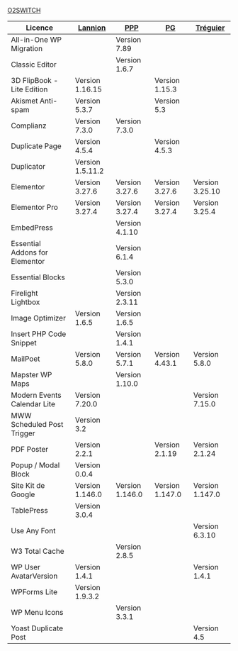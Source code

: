 




[O2SWITCH](https://moloch.o2switch.net:2083/)



| Licence    | [Lannion](https://lannion-pleumeur.catholique.fr/wp-admin) | [PPP](https://paroisses-plestin-ploumilliau-plouaret.catholique.fr/wp-admin) | [PG](https://www.iojv4204.odns.fr/pg/wp-admin) | [Tréguier](https://cpsainttugdual.catholique.fr/wp-admin) | 
| ---------  | ---------------------------------------------------------- | ---------------------------------------------------------------------------- | ---------------------------------------------- | ---------------------------
| All-in-One WP Migration | | Version 7.89 
| Classic Editor |  | Version 1.6.7  |
| 3D FlipBook - Lite Edition | Version 1.16.15 |  |  Version 1.15.3  |
| Akismet Anti-spam| Version 5.3.7 |  |  Version 5.3  |
| Complianz | Version 7.3.0 | Version 7.3.0  |
| Duplicate Page | Version 4.5.4 |  |  Version 4.5.3 |
| Duplicator | Version 1.5.11.2 |
| Elementor | Version 3.27.6 | Version 3.27.6 | Version 3.27.6 | Version 3.25.10 | |
| Elementor Pro | Version 3.27.4 | Version 3.27.4 | Version 3.27.4  |  Version 3.25.4 |
| EmbedPress |   |   Version 4.1.10 |
| Essential Addons for Elementor | | Version 6.1.4 |
| Essential Blocks |   |  Version 5.3.0 |
| Firelight Lightbox |  | Version 2.3.11 |
| Image Optimizer | Version 1.6.5 | Version 1.6.5 |
| Insert PHP Code Snippet |   | Version 1.4.1 |
| MailPoet | Version 5.8.0 | Version 5.7.1 | Version 4.43.1  | Version 5.8.0 |
| Mapster WP Maps |  |  Version 1.10.0  |
| Modern Events Calendar Lite | Version 7.20.0 | |   |   Version 7.15.0  |
| MWW Scheduled Post Trigger | Version 3.2
| PDF Poster | Version 2.2.1 |  | Version 2.1.19  | Version 2.1.24  |
| Popup / Modal Block | Version 0.0.4 |
| Site Kit de Google | Version 1.146.0 | Version 1.146.0 | Version 1.147.0 | Version 1.147.0 |
| TablePress |Version 3.0.4  |
| Use Any Font |  |    |   | Version 6.3.10 |
| W3 Total Cache |   |  Version 2.8.5 |
| WP User AvatarVersion | Version 1.4.1 |   |   |  Version 1.4.1 |
| WPForms Lite | Version 1.9.3.2 |
| WP Menu Icons |   |  Version 3.3.1  |
| Yoast Duplicate Post |  |  |  | Version 4.5  |

 


